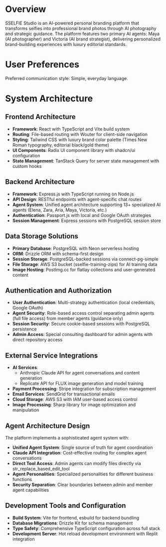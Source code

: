 # Overview

SSELFIE Studio is an AI-powered personal branding platform that transforms selfies into professional brand photos through AI photography and strategic guidance. The platform features two primary AI agents: Maya (AI photographer) and Victoria (AI brand strategist), delivering personalized brand-building experiences with luxury editorial standards.

# User Preferences

Preferred communication style: Simple, everyday language.

# System Architecture

## Frontend Architecture
- **Framework**: React with TypeScript and Vite build system
- **Routing**: File-based routing with Wouter for client-side navigation
- **Styling**: Tailwind CSS with luxury brand color palette (Times New Roman typography, editorial black/gold theme)
- **UI Components**: Radix UI component library with shadcn/ui configuration
- **State Management**: TanStack Query for server state management with custom hooks

## Backend Architecture
- **Framework**: Express.js with TypeScript running on Node.js
- **API Design**: RESTful endpoints with agent-specific chat routes
- **Agent System**: Unified agent architecture supporting 13+ specialized AI agents (Elena, Zara, Aria, Maya, Victoria, etc.)
- **Authentication**: Passport.js with local and Google OAuth strategies
- **Session Management**: Express sessions with PostgreSQL session store

## Data Storage Solutions
- **Primary Database**: PostgreSQL with Neon serverless hosting
- **ORM**: Drizzle ORM with schema-first design
- **Session Storage**: PostgreSQL-backed sessions via connect-pg-simple
- **File Storage**: AWS S3 bucket (sselfie-training-zips) for AI training data
- **Image Hosting**: PostImg.cc for flatlay collections and user-generated content

## Authentication and Authorization
- **User Authentication**: Multi-strategy authentication (local credentials, Google OAuth)
- **Agent Security**: Role-based access control separating admin agents (full file access) from member agents (guidance only)
- **Session Security**: Secure cookie-based sessions with PostgreSQL persistence
- **Admin Access**: Special consulting dashboard for admin agents with direct repository access

## External Service Integrations
- **AI Services**: 
  - Anthropic Claude API for agent conversations and content generation
  - Replicate API for FLUX image generation and model training
- **Payment Processing**: Stripe integration for subscription management
- **Email Services**: SendGrid for transactional emails
- **Cloud Storage**: AWS S3 with IAM user-based access control
- **Image Processing**: Sharp library for image optimization and manipulation

## Agent Architecture Design
The platform implements a sophisticated agent system with:
- **Unified Agent System**: Single source of truth for agent coordination
- **Claude API Integration**: Cost-effective routing for complex agent conversations
- **Direct Tool Access**: Admin agents can modify files directly via str_replace_based_edit_tool
- **Agent Personalities**: Specialized personalities for different business functions
- **Security Separation**: Clear boundaries between admin and member agent capabilities

## Development Tools and Configuration
- **Build System**: Vite for frontend, esbuild for backend bundling
- **Database Migrations**: Drizzle Kit for schema management
- **Type Safety**: Comprehensive TypeScript configuration across full stack
- **Development Server**: Hot reload development environment with Replit integration